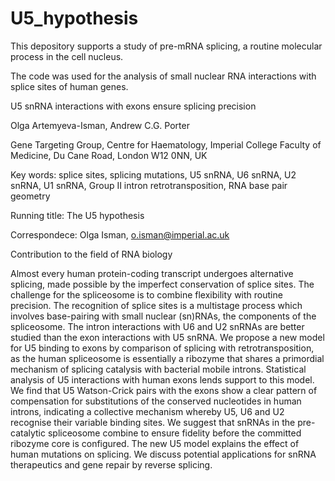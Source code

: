 # U5_hypothesis
This depository supports a study of pre-mRNA splicing, a routine molecular process in the cell nucleus.

The code was used for the analysis of small nuclear RNA interactions with splice sites of human genes.

U5 snRNA interactions with exons ensure splicing precision  

Olga Artemyeva-Isman, Andrew C.G. Porter

Gene Targeting Group, Centre for Haematology, Imperial College Faculty of Medicine, Du Cane Road, London W12 0NN, UK


Key words: splice sites, splicing mutations, U5 snRNA, U6 snRNA, U2 snRNA, U1 snRNA, Group II intron retrotransposition, RNA base pair geometry 

Running title: The U5 hypothesis

Correspondece: Olga Isman, o.isman@imperial.ac.uk


Contribution to the field of RNA biology

Almost every human protein-coding transcript undergoes alternative splicing, made possible by the imperfect conservation of splice sites. The challenge for the spliceosome is to combine flexibility with routine precision. The recognition of splice sites is a multistage process which involves base-pairing with small nuclear (sn)RNAs, the components of the spliceosome. The intron interactions with U6 and U2 snRNAs are better studied than the exon interactions with U5 snRNA. We propose a new model for U5 binding to exons by comparison of splicing with retrotransposition, as the human spliceosome is essentially a ribozyme that shares a primordial mechanism of splicing catalysis with bacterial mobile introns. Statistical analysis of U5 interactions with human exons lends support to this model. We find that U5 Watson-Crick pairs with the exons show a clear pattern of compensation for substitutions of the conserved nucleotides in human introns, indicating a collective mechanism whereby U5, U6 and U2 recognise their variable binding sites. We suggest that snRNAs in the pre-catalytic spliceosome combine to ensure fidelity before the committed ribozyme core is configured. The new U5 model explains the effect of human mutations on splicing. We discuss potential applications for snRNA therapeutics and gene repair by reverse splicing.
